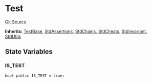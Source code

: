 # Test
[Git Source](https://github.com/metacontract/mc/blob/b874bc295b567a7e9bd6d6c63dfe84df116a2f3a/src/devkit/Flattened.sol)

**Inherits:**
[TestBase](abstract.TestBase.md), [StdAssertions](abstract.StdAssertions.md), [StdChains](abstract.StdChains.md), [StdCheats](abstract.StdCheats.md), [StdInvariant](abstract.StdInvariant.md), [StdUtils](abstract.StdUtils.md)


## State Variables
### IS_TEST

```solidity
bool public IS_TEST = true;
```


